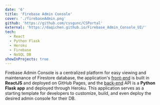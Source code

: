 ```yaml
---
date: '6'
title: 'Firebase Admin Console'
cover: './firebaseAdmin.png'
github: 'https://github.com/cssgunc/CSPortal'
external: 'https://daqichen.github.io/Firebase_Admin_Console_UI/'
tech:
  - React
  - Python Flask
  - Heroku
  - Firebase
  - NoSQL DB
showInProjects: true
---
```


Firebase Admin Console is a centralized platform for easy viewing and maintenance of Firestore database, the application's [front-end](https://github.com/daqichen/Firebase_Admin_Console_UI) is built in <b>ReactJS</b> and deployed on GitHub Pages, and the [back-end](https://github.com/daqichen/Firebase-admin-console-FlaskAPI) API is a <b>Python Flask app</b> and deployed through Heroku. This application serves as a starting template for developers to customize, build, and even deploy the desired admin console for their DB.
